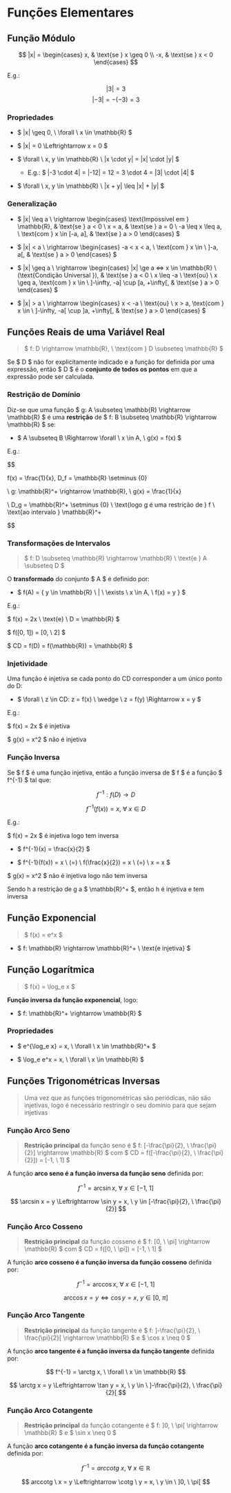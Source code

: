 # __Funções Elementares__

## __Função Módulo__

$$ |x| = \begin{cases} x, & \text{se } x \geq 0 \\ -x, & \text{se } x < 0 \end{cases} $$

E.g.:

$$ |3| = 3 $$
$$ |-3| = -(-3) = 3 $$

### __Propriedades__

* $ |x| \geq 0, \ \forall \ x \in \mathbb{R} $

* $ |x| = 0 \Leftrightarrow x = 0 $

* $ \forall \ x, y \in \mathbb{R} \ |x \cdot y| = |x| \cdot |y| $
    * E.g.: $ |-3 \cdot 4| = |-12| = 12 = 3 \cdot 4 = |3| \cdot |4| $

* $ \forall \ x, y \in \mathbb{R} \ |x + y| \leq |x| + |y| $

### __Generalização__

* $ 
|x| \leq a \ \rightarrow \begin{cases} 
\text{Impossível em } \mathbb{R}, & \text{se } a < 0 
\\ x = a, & \text{se } a = 0
\\ -a \leq x \leq a, \ \text{com } x \in [-a, a], & \text{se } a > 0 \end{cases} 
$

* $
|x| < a \ \rightarrow \begin{cases}
-a < x < a, \ \text{com } x \in \ ]-a, a[, & \text{se } a > 0 \end{cases}
$


* $
|x| \geq a \ \rightarrow \begin{cases}
|x| \ge a <=> x \in \mathbb{R} \ (\text{Condição Universal }), & \text{se } a < 0
\\ x \leq -a \ \text{ou} \ x \geq a, \text{com } x \in \ ]-\infty, -a] \cup [a, +\infty[, & \text{se } a > 0 \end{cases}
$

* $
|x| > a \ \rightarrow \begin{cases}
x < -a \ \text{ou} \ x > a, \text{com } x \in \ ]-\infty, -a[ \cup ]a, +\infty[, & \text{se } a > 0 \end{cases}
$

## __Funções Reais de uma Variável Real__

> $ f: D \rightarrow \mathbb{R}, \ \text{com } D \subseteq \mathbb{R} $

Se $ D $ não for explicitamente indicado e a função for definida por uma expressão, então $ D $ é o __conjunto de todos os pontos__ em que a expressão pode ser calculada.

### __Restrição de Domínio__

Diz-se que uma função $ g: A \subseteq \mathbb{R} \rightarrow \mathbb{R} $ é uma __restrição__ de $ f: B \subseteq \mathbb{R} \rightarrow \mathbb{R} $ se:

* $ A \subseteq B \Rightarrow \forall \ x \in A, \ g(x) = f(x) $

E.g.:

$$

f(x) = \frac{1}{x}, D_f = \mathbb{R} \setminus \{0\}

\\ g: \mathbb{R}^+ \rightarrow \mathbb{R}, \ g(x) = \frac{1}{x}

\\ D_g = \mathbb{R}^+ \setminus \{0\} \ \text{logo g é uma restrição de } f \ \text{ao intervalo } \mathbb{R}^+

$$

### __Transformações de Intervalos__

> $ f: D \subseteq \mathbb{R} \rightarrow \mathbb{R} \ \text{e } A \subseteq D $

O __transformado__ do conjunto $ A $ é definido por:

* $ f(A) = \{ y \in \mathbb{R} \ | \ \exists \ x \in A, \ f(x) = y \} $

E.g.:

$ f(x) = 2x \ \text{e} \ D = \mathbb{R} $

$ f([0, 1]) = [0, \ 2] $

$ CD = f(D) = f(\mathbb{R}) = \mathbb{R} $

### __Injetividade__

Uma função é injetiva se cada ponto do CD corresponder a um único ponto do D:

* $ \forall \ z \in CD: z = f(x) \ \wedge \ z = f(y) \Rightarrow x = y $

E.g.:

$ f(x) = 2x $ é injetiva

$ g(x) = x^2 $ não é injetiva

### __Função Inversa__

Se $ f $ é uma função injetiva, então a função inversa de $ f $ é a função $ f^{-1} $ tal que:	

$$ f^{-1}: f(D) \rightarrow D $$

$$ f^{-1}(f(x)) = x, \ \forall \ x \in D $$

E.g.:

$ f(x) = 2x $ é injetiva logo tem inversa

* $ f^{-1}(x) = \frac{x}{2} $

* $ f^{-1}(f(x)) = x \ (=) \ f(\frac{x}{2}) = x \ (=) \ x = x $

$ g(x) = x^2 $ não é injetiva logo não tem inversa

Sendo h a restrição de g a $ \mathbb{R}^+ $, então h é injetiva e tem inversa

## __Função Exponencial__

> $ f(x) = e^x $

* $ f: \mathbb{R} \rightarrow \mathbb{R}^+ \ \text{e injetiva} $

## __Função Logarítmica__

> $ f(x) = \log_e x $

__Função inversa da função exponencial__, logo:

* $ f: \mathbb{R}^+ \rightarrow \mathbb{R} $

### __Propriedades__

* $ e^{\log_e x} = x, \ \forall \ x \in \mathbb{R}^+ $

* $ \log_e e^x = x, \ \forall \ x \in \mathbb{R} $

## __Funções Trigonométricas Inversas__

> Uma vez que as funções trigonométricas são periódicas, não são injetivas, logo é necessário restringir o seu domínio para que sejam injetivas

### __Função Arco Seno__
> __Restrição principal__ da função seno é $ f: [-\frac{\pi}{2}, \ \frac{\pi}{2}] \rightarrow \mathbb{R} $ com $ CD = f([-\frac{\pi}{2}, \ \frac{\pi}{2}]) = [-1, \ 1] $

A função __arco seno é a função inversa da função seno__ definida por:

$$ f^{-1} = \arcsin x, \ \forall \ x \in [-1, \ 1] $$

$$ \arcsin x = y \Leftrightarrow \sin y = x, \ y \in [-\frac{\pi}{2}, \ \frac{\pi}{2}] $$

### __Função Arco Cosseno__

> __Restrição principal__ da função cosseno é $ f: [0, \ \pi] \rightarrow \mathbb{R} $ com $ CD = f([0, \ \pi]) = [-1, \ 1] $

A função __arco cosseno é a função inversa da função cosseno__ definida por:

$$ f^{-1} = \arccos x, \ \forall \ x \in [-1, \ 1] $$

$$ \arccos x = y \Leftrightarrow \cos y = x, \ y \in [0, \ \pi] $$

### __Função Arco Tangente__

> __Restrição principal__ da função tangente é $ f: ]-\frac{\pi}{2}, \ \frac{\pi}{2}[ \rightarrow \mathbb{R} $ e $ \cos x \neq 0 $

A função __arco tangente é a função inversa da função tangente__ definida por:

$$ f^{-1} = \arctg x, \ \forall \ x \in \mathbb{R} $$

$$ \arctg x = y \Leftrightarrow \tan y = x, \ y \in \ ]-\frac{\pi}{2}, \ \frac{\pi}{2}[ $$

### __Função Arco Cotangente__

> __Restrição principal__ da função cotangente é $ f: ]0, \ \pi[ \rightarrow \mathbb{R} $ e $ \sin x \neq 0 $

A função __arco cotangente é a função inversa da função cotangente__ definida por:

$$ f^{-1} = arccotg \ x, \ \forall \ x \in \mathbb{R} $$

$$ arccotg \ x = y \Leftrightarrow \cotg \ y = x, \ y \in \ ]0, \ \pi[ $$